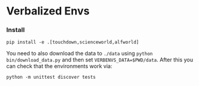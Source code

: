 # Verbalized Envs

### Install

```
pip install -e .[touchdown,scienceworld,alfworld]
```

You need to also download the data to `./data` using `python bin/download_data.py` and then set `VERBENVS_DATA=$PWD/data`.
After this you can check that the environments work via:

```
python -m unittest discover tests
```
